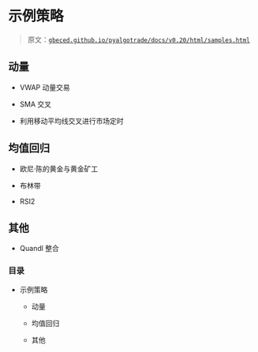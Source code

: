 # 示例策略

> 原文：[`gbeced.github.io/pyalgotrade/docs/v0.20/html/samples.html`](https://gbeced.github.io/pyalgotrade/docs/v0.20/html/samples.html)

## 动量

+   VWAP 动量交易

+   SMA 交叉

+   利用移动平均线交叉进行市场定时

## 均值回归

+   欧尼·陈的黄金与黄金矿工

+   布林带

+   RSI2

## 其他

+   Quandl 整合

### 目录

+   示例策略

    +   动量

    +   均值回归

    +   其他

